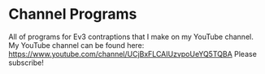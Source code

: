 # Channel Programs
All of programs for Ev3 contraptions that I make on my YouTube channel.
My YouTube channel can be found here: https://www.youtube.com/channel/UCjBxFLCAIUzvpoUeYQ5TQBA
Please subscribe!
